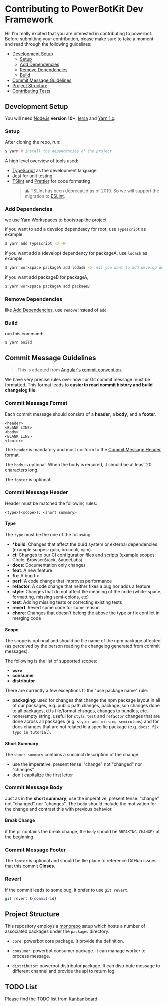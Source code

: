 # Contributing to PowerBotKit Dev Framework

Hi! I'm really excited that you are interested in contributing to powerbot. Before submitting your contribution, please make sure to take a moment and read through the following guidelines:

- [Development Setup](#development-setup)
  - [Setup](#steup)
  - [Add Dependencies](#add-dependencies)
  - [Remove Dependencies](#remove-dependencies)
  - [Build](#build)
- [Commit Message Guidelines](#commit-message-guidelines)
- [Project Structure](#project-structure)
- [Contributing Tests](#contributing-tests)

## Development Setup

You will need [Node.js](http://nodejs.org) **version 10+**, [lerna](https://lerna.js.org) and [Yarn 1.x](https://yarnpkg.com/en/docs/install).

### Setup

After cloning the repo, run:

```bash
$ yarn # install the dependencies of the project
```

A high level overview of tools used:

- [TypeScript](https://www.typescriptlang.org/) as the development language
- [Jest](https://jestjs.io/) for unit testing
- [TSlint](https://palantir.github.io/tslint/) and [Prettier](https://prettier.io/) for code formatting
  > :warning: TSLint has been deprecated as of 2019. So we will support the migration to [ESLint](https://eslint.org/).

### Add Dependencies

we use [Yarn Workspaces](https://classic.yarnpkg.com/en/docs/workspaces/) to bootstrap the project

if you want to add a develop dependency for root, use `Typescript` as example:

```bash
$ yarn add Typescript -D -W
```

if you want add a (develop) dependency for packageA, use `lodash` as example:

```bash
$ yarn workspace packageA add lodash -D  #if you want to add develop dependency, please add -D
```

if you want add packageB for packageA,

```bash
$ yarn workspace packageA add packageB
```

### Remove Dependencies

like [Add Dependencies](#add-dependencies), use `remove` instead of `add`.

### Build

run this command:

```
$ yarn build
```

## Commit Message Guidelines

> This is adapted from [Angular's commit convention](https://github.com/conventional-changelog/conventional-changelog/tree/master/packages/conventional-changelog-angular).

We have very precise rules over how our Git commit message must be formatted. This format leads to **easier to read commit history and build changelog file**.

### Commit Message Format

Each commit message should consists of a **header**, a **body**, and a **footer**.

```
<header>
<BLANK LINE>
<body>
<BLANK LINE>
<footer>
```

The `header` is mandatory and must conform to the [Commit Message Header](#commit-messageg-header) format.

The `body` is optional. When the body is required, it should be at least 20 characters long.

The `footer` is optional.

### Commit Message Header

Header must be matched the following rules:

```
<type>(<scope>): <short summary>
```

#### Type

The `type` must be the one of the following:

- **\*build**: Changes that affect the build system or external dependencies (example scopes: gulp, broccoli, npm)
- **ci**: Changes to our CI configuration files and scripts (example scopes: Circle, BrowserStack, SauceLabs)
- **docs**: Documentation only changes
- **feat**: A new feature
- **fix**: A bug fix
- **perf**: A code change that improves performance
- **refactor**: A code change that neither fixes a bug nor adds a feature
- **style**: Changes that do not affect the meaning of the code (white-space, formatting, missing semi-colons, etc)
- **test**: Adding missing tests or correcting existing tests
- **revert**: Revert some code for some reason
- **chore**: Changes that doesn't belong the above the type or fix conflict in merging code

#### Scope

The scope is optional and should be the name of the npm package affected (as perceived by the person reading the changelog generated from commit messages).

The following is the list of supported scopes:

- **core**
- **consumer**
- **distributor**

There are currently a few exceptions to the "use package name" rule:

- **packaging**: used for changes that change the npm package layout in all of our packages, e.g.
  public path changes, package.json changes done to all packages, d.ts file/format changes, changes
  to bundles, etc.
- none/empty string: useful for `style`, `test` and `refactor` changes that are done across all
  packages (e.g. `style: add missing semicolons`) and for docs changes that are not related to a
  specific package (e.g. `docs: fix typo in tutorial`).

#### Short Summary

The `short summary` contains a succinct description of the change:

- use the imperative, present tense: "change" not "changed" nor "changes"
- don't capitalize the first letter

### Commit Message Body

Just as in the **short summary**, use the imperative, present tense: "change" not "changed" nor "changes".
The body should include the motivation for the change and contrast this with previous behavior.

#### Break Change

if the pr contains the break change, the `body` should be `BREAKING CHANGE:` at the beginning.

### Commit Message Footer

The `footer` is optional and should be the place to
reference GitHub issues that this commit **Closes**.

### Revert

If the commit leads to some bug, it prefer to use `git revert`.

```bash
git revert ${commit-id}
```

## Project Structure

This repository employs a [monorepo](https://en.wikipedia.org/wiki/Monorepo) setup which hosts a number of associated packages under the `packages` directory:

- `core`: powerbot core package. It provide the definition.

- `consumer`: powerbot consumer package. It can manage worker to process message.

- `distributor`: powerbot distributor package. It can distribute message to different channel and provide the api to return log.

## TODO List

Please find the TODO list from [Kanban board](https://github.com/orgs/PowerBotKit/projects/1)
